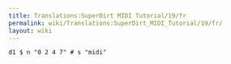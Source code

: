 ```yaml
---
title: Translations:SuperDirt MIDI Tutorial/19/fr
permalink: wiki/Translations:SuperDirt_MIDI_Tutorial/19/fr/
layout: wiki
---
```


    d1 $ n "0 2 4 7" # s "midi"

